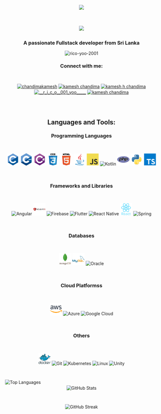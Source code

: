 <p align="center" ><img  src = "https://github.com/7oSkaaa/7oSkaaa/blob/main/Images/about_me.gif?raw=true" width = 100px></p>
<h1 align="center">
    <img src="https://readme-typing-svg.herokuapp.com/?font=Righteous&size=35&center=true&vCenter=true&width=500&height=70&duration=7000&lines=Hi+There!+👋;+I'm+Kamesh+Chandima!😎;" />
</h1>

<h3 align="center">A passionate Fullstack developer from Sri Lanka</h3>

<p align="center"> <img src="https://komarev.com/ghpvc/?username=rico-yoo-2001&label=Profile%20views&color=0e75b6&style=flat" alt="rico-yoo-2001" /> </p>

<h3 align="center">Connect with me:</h3><br>
<p align="center">
  <a href="https://twitter.com/chandimakamesh" target="blank"><img align="center" src="https://raw.githubusercontent.com/rahuldkjain/github-profile-readme-generator/master/src/images/icons/Social/twitter.svg" alt="chandimakamesh" height="30" width="40" /></a>
  <a href="https://linkedin.com/in/kamesh chandima" target="blank"><img align="center" src="https://raw.githubusercontent.com/rahuldkjain/github-profile-readme-generator/master/src/images/icons/Social/linked-in-alt.svg" alt="kamesh chandima" height="30" width="40" /></a>
  <a href="https://fb.com/kamesh h chandima" target="blank"><img align="center" src="https://raw.githubusercontent.com/rahuldkjain/github-profile-readme-generator/master/src/images/icons/Social/facebook.svg" alt="kamesh h chandima" height="30" width="40" /></a>
  <a href="https://instagram.com/__r_i_c_o__001_yoo_____" target="blank"><img align="center" src="https://raw.githubusercontent.com/rahuldkjain/github-profile-readme-generator/master/src/images/icons/Social/instagram.svg" alt="__r_i_c_o__001_yoo_____" height="30" width="40" /></a>
  <a href="https://www.behance.net/kamesh chandima" target="blank"><img align="center" src="https://raw.githubusercontent.com/rahuldkjain/github-profile-readme-generator/master/src/images/icons/Social/behance.svg" alt="kamesh chandima" height="30" width="40" /></a>
</p>
<br><br>
<h2 align="center">Languages and Tools:</h2>

<h3 align="center">Programming Languages</h3><br>
<p align="center"> 
  <!-- Programming Languages -->
  <img src="https://raw.githubusercontent.com/devicons/devicon/master/icons/c/c-original.svg" alt="C" width="40" height="40"/>
  <img src="https://raw.githubusercontent.com/devicons/devicon/master/icons/cplusplus/cplusplus-original.svg" alt="C++" width="40" height="40"/>
  <img src="https://raw.githubusercontent.com/devicons/devicon/master/icons/csharp/csharp-original.svg" alt="C#" width="40" height="40"/>
  <img src="https://raw.githubusercontent.com/devicons/devicon/master/icons/css3/css3-original-wordmark.svg" alt="CSS" width="40" height="40"/>
  <img src="https://raw.githubusercontent.com/devicons/devicon/master/icons/html5/html5-original-wordmark.svg" alt="HTML" width="40" height="40"/>
  <img src="https://raw.githubusercontent.com/devicons/devicon/master/icons/java/java-original.svg" alt="Java" width="40" height="40"/>
  <img src="https://raw.githubusercontent.com/devicons/devicon/master/icons/javascript/javascript-original.svg" alt="JavaScript" width="40" height="40"/>
  <img src="https://www.vectorlogo.zone/logos/kotlinlang/kotlinlang-icon.svg" alt="Kotlin" width="40" height="40"/>
  <img src="https://raw.githubusercontent.com/devicons/devicon/master/icons/php/php-original.svg" alt="PHP" width="40" height="40"/>
  <img src="https://raw.githubusercontent.com/devicons/devicon/master/icons/python/python-original.svg" alt="Python" width="40" height="40"/>
  <img src="https://raw.githubusercontent.com/devicons/devicon/master/icons/typescript/typescript-original.svg" alt="TypeScript" width="40" height="40"/>
</p>
<br>

<h3 align="center">Frameworks and Libraries</h3><br>
<p align="center"> 
  <!-- Frameworks and Libraries -->
  <img src="https://angular.io/assets/images/logos/angular/angular.svg" alt="Angular" width="40" height="40"/>
  <img src="https://raw.githubusercontent.com/devicons/devicon/master/icons/angularjs/angularjs-original-wordmark.svg" alt="AngularJS" width="40" height="40"/>
  <img src="https://www.vectorlogo.zone/logos/firebase/firebase-icon.svg" alt="Firebase" width="40" height="40"/>
  <img src="https://flutter.dev/images/flutter-logo-sharing.png" alt="Flutter" width="40" height="40"/>
  <img src="https://reactnative.dev/img/header_logo.svg" alt="React Native" width="40" height="40"/>
  <img src="https://raw.githubusercontent.com/devicons/devicon/master/icons/react/react-original-wordmark.svg" alt="React" width="40" height="40"/>
  <img src="https://www.vectorlogo.zone/logos/springio/springio-icon.svg" alt="Spring" width="40" height="40"/>
</p>
<br>

<h3 align="center">Databases</h3><br>
<p align="center"> 
  <!-- Databases -->
  <img src="https://raw.githubusercontent.com/devicons/devicon/master/icons/mongodb/mongodb-original-wordmark.svg" alt="MongoDB" width="40" height="40"/>
  <img src="https://raw.githubusercontent.com/devicons/devicon/master/icons/mysql/mysql-original-wordmark.svg" alt="MySQL" width="40" height="40"/>
  <img src="https://www.oracle.com/a/ocom/img/cb71-java.svg" alt="Oracle" width="40" height="40"/>
</p>
<br>

<h3 align="center">Cloud Platformss</h3><br>
<p align="center"> 
  <!-- Cloud Platforms -->
  <img src="https://raw.githubusercontent.com/devicons/devicon/master/icons/amazonwebservices/amazonwebservices-original-wordmark.svg" alt="AWS" width="40" height="40"/>
  <img src="https://www.vectorlogo.zone/logos/microsoft_azure/microsoft_azure-icon.svg" alt="Azure" width="40" height="40"/>
  <img src="https://www.vectorlogo.zone/logos/google_cloud/google_cloud-icon.svg" alt="Google Cloud" width="40" height="40"/>
</p>
<br>

<h3 align="center">Others</h3><br>
<p align="center"> 
  <!-- Others -->
  <img src="https://raw.githubusercontent.com/devicons/devicon/master/icons/docker/docker-original-wordmark.svg" alt="Docker" width="40" height="40"/>
  <img src="https://www.vectorlogo.zone/logos/git-scm/git-scm-icon.svg" alt="Git" width="40" height="40"/>
  <img src="https://www.vectorlogo.zone/logos/kubernetes/kubernetes-icon.svg" alt="Kubernetes" width="40" height="40"/>
  <img src="https://www.vectorlogo.zone/logos/linux/linux-icon.svg" alt="Linux" width="40" height="40"/>
  <img src="https://www.vectorlogo.zone/logos/unity3d/unity3d-icon.svg" alt="Unity" width="40" height="40"/>
</p>
<br>
<p align="center">
  <img align="left" src="https://github-readme-stats.vercel.app/api/top-langs?username=rico-yoo-2001&show_icons=true&locale=en&layout=compact" alt="Top Languages" /><br>
  <img align="center" src="https://github-readme-stats.vercel.app/api?username=rico-yoo-2001&show_icons=true&locale=en" alt="GitHub Stats" />
</p>
<br>

<p align="center">
  <img src="https://github-readme-streak-stats.herokuapp.com/?user=rico-yoo-2001&" alt="GitHub Streak" />
</p>
